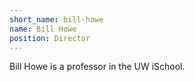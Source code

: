 ```yaml
---
short_name: bill-howe
name: Bill Howe
position: Director
---
```

Bill Howe is a professor in the UW iSchool.